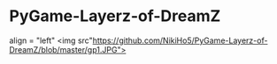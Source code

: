# PyGame-Layerz-of-DreamZ

align = "left"
<img src"https://github.com/NikiHo5/PyGame-Layerz-of-DreamZ/blob/master/gp1.JPG">
